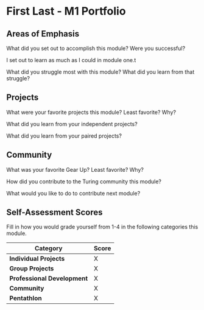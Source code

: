 # First Last - M1 Portfolio

## Areas of Emphasis

What did you set out to accomplish this module? Were you successful?

I set out to learn as much as I could in module one.t

What did you struggle most with this module? What did you learn from that struggle?

## Projects

What were your favorite projects this module? Least favorite? Why?

What did you learn from your independent projects?

What did you learn from your paired projects?

## Community

What was your favorite Gear Up? Least favorite? Why?

How did you contribute to the Turing community this module?

What would you like to do to contribute next module?

## Self-Assessment Scores

Fill in how you would grade yourself from 1-4 in the following categories this module.

| Category                     | Score |
| -----------------------------| ----- |
| **Individual Projects**      |   X   |
| **Group Projects**           |   X   |
| **Professional Development** |   X   |
| **Community**                |   X   |
| **Pentathlon**               |   X   |
